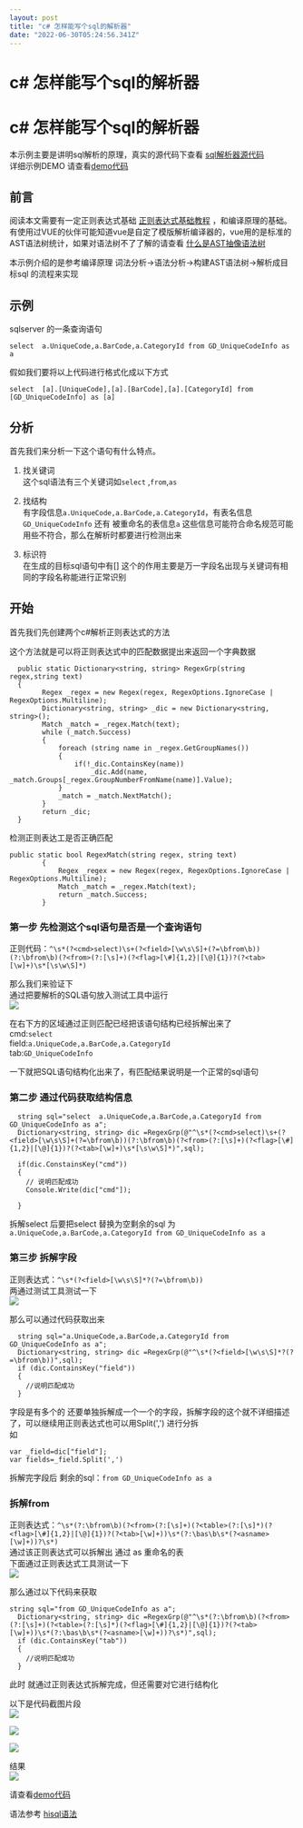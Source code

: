 ```yaml
---
layout: post
title: "c# 怎样能写个sql的解析器"
date: "2022-06-30T05:24:56.341Z"
---
```

c# 怎样能写个sql的解析器
===============

c# 怎样能写个sql的解析器
===============

本示例主要是讲明sql解析的原理，真实的源代码下查看 [sql解析器源代码](https://gitee.com/tansar/hisql/tree/master/HiSql/AST)  
详细示例DEMO 请查看[demo代码](https://gitee.com/tansar/hisql/blob/master/HiSql.SqlServerUnitTest/Demo_Query.cs)

前言
--

阅读本文需要有一定正则表达式基础 [正则表达式基础教程](https://www.runoob.com/regexp/regexp-tutorial.html) ，和编译原理的基础。有使用过VUE的伙伴可能知道vue是自定了模版解析编译器的，vue用的是标准的AST语法树统计，如果对语法树不了了解的请查看 [什么是AST抽像语法树](https://zhuanlan.zhihu.com/p/102385477)

本示例介绍的是参考编译原理 词法分析->语法分析->构建AST语法树->解析成目标sql 的流程来实现

示例
--

sqlserver 的一条查询语句

    select  a.UniqueCode,a.BarCode,a.CategoryId from GD_UniqueCodeInfo as a
    

假如我们要将以上代码进行格式化成以下方式

    select  [a].[UniqueCode],[a].[BarCode],[a].[CategoryId] from [GD_UniqueCodeInfo] as [a]
    

分析
--

首先我们来分析一下这个语句有什么特点。

1.  找关键词  
    这个sql语法有三个关键词如`select` ,`from`,`as`
    
2.  找结构  
    有字段信息`a.UniqueCode,a.BarCode,a.CategoryId`，有表名信息`GD_UniqueCodeInfo` 还有 被重命名的表信息`a` 这些信息可能符合命名规范可能用些不符合，那么在解析时都要进行检测出来
    
3.  标识符  
    在生成的目标sql语句中有\[\] 这个的作用主要是万一字段名出现与关键词有相同的字段名称能进行正常识别
    

开始
--

首先我们先创建两个c#解析正则表达式的方法

这个方法就是可以将正则表达式中的匹配数据提出来返回一个字典数据

      public static Dictionary<string, string> RegexGrp(string regex,string text)
      {
            Regex _regex = new Regex(regex, RegexOptions.IgnoreCase | RegexOptions.Multiline);
            Dictionary<string, string> _dic = new Dictionary<string, string>();
            Match _match = _regex.Match(text);
            while (_match.Success)
            {
                foreach (string name in _regex.GetGroupNames())
                {
                    if(!_dic.ContainsKey(name))
                        _dic.Add(name, _match.Groups[_regex.GroupNumberFromName(name)].Value);
                }
                _match = _match.NextMatch();
            }
            return _dic;
      }
    
    

检测正则表达工是否正确匹配

    public static bool RegexMatch(string regex, string text)
            {
                Regex _regex = new Regex(regex, RegexOptions.IgnoreCase | RegexOptions.Multiline);
                Match _match = _regex.Match(text);
                return _match.Success;
            }
    
    

### 第一步 先检测这个sql语句是否是一个查询语句

正则代码：`^\s*(?<cmd>select)\s+(?<field>[\w\s\S]+(?=\bfrom\b))(?:\bfrom\b)(?<from>(?:[\s]+)(?<flag>[\#]{1,2}|[\@]{1})?(?<tab>[\w]+)\s*[\s\w\S]*)`

那么我们来验证下  
通过把要解析的SQL语句放入测试工具中运行  
![](https://img2022.cnblogs.com/blog/891276/202206/891276-20220630105856368-1353866746.png)

在右下方的区域通过正则匹配已经把该语句结构已经拆解出来了  
cmd:`select`  
field:`a.UniqueCode,a.BarCode,a.CategoryId`  
tab:`GD_UniqueCodeInfo`

一下就把SQL语句结构化出来了，有匹配结果说明是一个正常的sql语句

### 第二步 通过代码获取结构信息

      string sql="select  a.UniqueCode,a.BarCode,a.CategoryId from GD_UniqueCodeInfo as a";
      Dictionary<string, string> dic =RegexGrp(@"^\s*(?<cmd>select)\s+(?<field>[\w\s\S]+(?=\bfrom\b))(?:\bfrom\b)(?<from>(?:[\s]+)(?<flag>[\#]{1,2}|[\@]{1})?(?<tab>[\w]+)\s*[\s\w\S]*)",sql);
    
      if(dic.ConstainsKey("cmd"))
      {
        // 说明匹配成功
        Console.Write(dic["cmd"]);
        
      }
    
    
    

拆解select 后要把select 替换为空剩余的sql 为 `a.UniqueCode,a.BarCode,a.CategoryId from GD_UniqueCodeInfo as a`

### 第三步 拆解字段

正则表达式：`^\s*(?<field>[\w\s\S]*?(?=\bfrom\b))`  
两通过测试工具测试一下  
![](https://img2022.cnblogs.com/blog/891276/202206/891276-20220630111011345-2099646881.png)

那么可以通过代码获取出来

      string sql="a.UniqueCode,a.BarCode,a.CategoryId from GD_UniqueCodeInfo as a";
      Dictionary<string, string> dic =RegexGrp(@"^\s*(?<field>[\w\s\S]*?(?=\bfrom\b))",sql);
      if (dic.ContainsKey("field"))
      {
        //说明匹配成功 
      }
    
    

字段是有多个的 还要单独拆解成一个一个的字段，拆解字段的这个就不详细描述了，可以继续用正则表达式也可以用Split(',') 进行分拆  
如

    var _field=dic["field"];
    var fields=_field.Split(',')
    

拆解完字段后 剩余的sql：`from GD_UniqueCodeInfo as a`

### 拆解from

正则表达式：`^\s*(?:\bfrom\b)(?<from>(?:[\s]+)(?<table>(?:[\s]*)(?<flag>[\#]{1,2}|[\@]{1})?(?<tab>[\w]+))\s*(?:\bas\b\s*(?<asname>[\w]+))?\s*)`  
通过该正则表达式可以拆解出 通过 as 重命名的表  
下面通过正则表达式工具测试一下  
![](https://img2022.cnblogs.com/blog/891276/202206/891276-20220630111807716-1483829233.png)

那么通过以下代码来获取

    string sql="from GD_UniqueCodeInfo as a";
      Dictionary<string, string> dic =RegexGrp(@"^\s*(?:\bfrom\b)(?<from>(?:[\s]+)(?<table>(?:[\s]*)(?<flag>[\#]{1,2}|[\@]{1})?(?<tab>[\w]+))\s*(?:\bas\b\s*(?<asname>[\w]+))?\s*)",sql);
      if (dic.ContainsKey("tab"))
      {
        //说明匹配成功 
      }
    

此时 就通过正则表达式拆解完成，但还需要对它进行结构化

以下是代码截图片段  
![](https://img2022.cnblogs.com/blog/891276/202206/891276-20220630112117183-786984513.png)

![](https://img2022.cnblogs.com/blog/891276/202206/891276-20220630112126470-1991649116.png)

![](https://img2022.cnblogs.com/blog/891276/202206/891276-20220630112145418-737369070.png)

结果  
![](https://img2022.cnblogs.com/blog/891276/202206/891276-20220630113520886-402047197.png)

请查看[demo代码](https://gitee.com/tansar/hisql/blob/master/HiSql.SqlServerUnitTest/Demo_Query.cs)

语法参考 [hisql语法](http://www.hisql.net/guide/hisql.html)